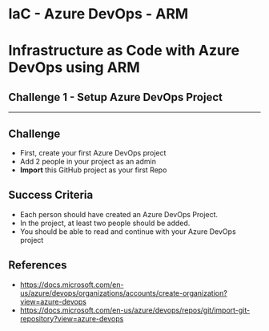 # IaC - Azure DevOps - ARM
# Infrastructure as Code with Azure DevOps using ARM
## Challenge 1 - Setup Azure DevOps Project
---

## Challenge
- First, create your first Azure DevOps project
- Add 2 people in your project as an admin
- **Import** this GitHub project as your first Repo

## Success Criteria
- Each person should have created an Azure DevOps Project.
- In the project, at least two people should be added.
- You should be able to read and continue with your Azure DevOps project

## References
- https://docs.microsoft.com/en-us/azure/devops/organizations/accounts/create-organization?view=azure-devops
- https://docs.microsoft.com/en-us/azure/devops/repos/git/import-git-repository?view=azure-devops
